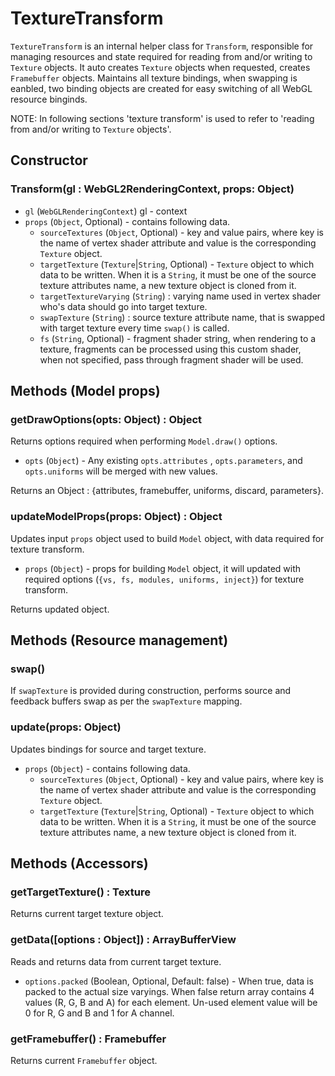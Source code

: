 # TextureTransform

`TextureTransform` is an internal helper class for `Transform`, responsible for managing resources and state required for reading from and/or writing to `Texture` objects. It auto creates `Texture` objects when requested, creates `Framebuffer` objects. Maintains all texture bindings, when swapping is eanbled, two binding objects are created for easy switching of all WebGL resource binginds.

NOTE: In following sections 'texture transform' is used to refer to 'reading from and/or writing to `Texture` objects'.

## Constructor

### Transform(gl : WebGL2RenderingContext, props: Object)

* `gl` (`WebGLRenderingContext`) gl - context
* `props` (`Object`, Optional) - contains following data.
  * `sourceTextures` (`Object`, Optional) - key and value pairs, where key is the name of vertex shader attribute and value is the corresponding `Texture` object.
  * `targetTexture` (`Texture`|`String`, Optional) - `Texture` object to which data to be written. When it is a `String`, it must be one of the source texture attributes name, a new texture object is cloned from it.
  * `targetTextureVarying` (`String`) : varying name used in vertex shader who's data should go into target texture.
  * `swapTexture` (`String`) : source texture attribute name, that is swapped with target texture every time `swap()` is called.
  * `fs` (`String`, Optional) - fragment shader string, when rendering to a texture, fragments can be processed using this custom shader, when not specified, pass through fragment shader will be used.


## Methods (Model props)

### getDrawOptions(opts: Object) : Object

Returns options required when performing `Model.draw()` options.

* `opts` (`Object`) - Any existing `opts.attributes` , `opts.parameters`, and `opts.uniforms` will be merged with new values.

Returns an Object : {attributes, framebuffer, uniforms, discard, parameters}.

### updateModelProps(props: Object) : Object

Updates input `props` object used to build `Model` object,  with data required for texture transform.

  * `props` (`Object`) -  props for building `Model` object, it will updated with required options (`{vs, fs, modules, uniforms, inject}`) for texture transform.

Returns updated object.

## Methods (Resource management)

### swap()

If `swapTexture` is provided during construction, performs source and feedback buffers swap as per the `swapTexture` mapping.

### update(props: Object)

Updates bindings for source and target texture.

  * `props` (`Object`) - contains following data.
    * `sourceTextures` (`Object`, Optional) - key and value pairs, where key is the name of vertex shader attribute and value is the corresponding `Texture` object.
    * `targetTexture` (`Texture`|`String`, Optional) - `Texture` object to which data to be written. When it is a `String`, it must be one of the source texture attributes name, a new texture object is cloned from it.


## Methods (Accessors)

### getTargetTexture() : Texture

Returns current target texture object.

### getData([options : Object]) : ArrayBufferView

Reads and returns data from current target texture.

  * `options.packed` (Boolean, Optional, Default: false) - When true, data is packed to the actual size varyings. When false return array contains 4 values (R, G, B and A) for each element. Un-used element value will be 0 for R, G and B and 1 for A channel.

### getFramebuffer() : Framebuffer

Returns current `Framebuffer` object.
